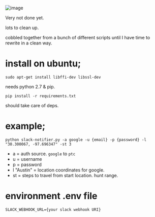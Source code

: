 ![image](http://i.imgur.com/RZOTKLI.png)

Very not done yet.  

lots to clean up.  

cobbled together from a bunch of different scripts until I have time to rewrite in a clean way.

# install on ubuntu;

`sudo apt-get install libffi-dev libssl-dev`

needs python 2.7 & pip.

`pip install -r requirements.txt`

should take care of deps.

# example;

`python slack-notifier.py -a google -u {email} -p {password} -l "30.300067, -97.696347" -st 3`

 - a = auth source. `google` to `ptc`
 - u = username
 - p = password
 - l "Austin" = location coordinates for google.
 - st = steps to travel from start location.  hunt range.

# environment .env file

    SLACK_WEBHOOK_URL={your slack webhook URI}
